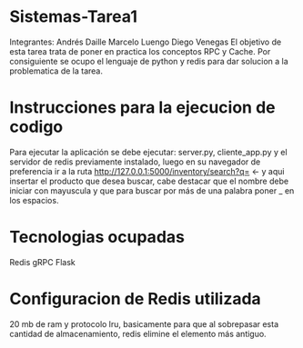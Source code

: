 # Sistemas-Tarea1
Integrantes:
Andrés Daille
Marcelo Luengo
Diego Venegas
El objetivo de esta tarea trata de poner en practica los conceptos RPC y Cache. Por consiguiente se ocupo el lenguaje de python y redis para dar solucion a la problematica de la tarea.



# Instrucciones para la ejecucion de codigo
Para ejecutar la aplicación se debe ejecutar: server.py, cliente_app.py y el servidor de redis previamente instalado, luego en su navegador de preferencia ir a la ruta http://127.0.0.1:5000/inventory/search?q= <- y aqui insertar el producto que desea buscar, cabe destacar que el nombre debe iniciar con mayuscula y que para buscar por más de una palabra poner _ en los espacios.

# Tecnologias ocupadas
Redis
gRPC
Flask


# Configuracion de Redis utilizada
20 mb de ram y protocolo lru, basicamente para que al sobrepasar esta cantidad de almacenamiento, redis elimine el elemento más antiguo.
